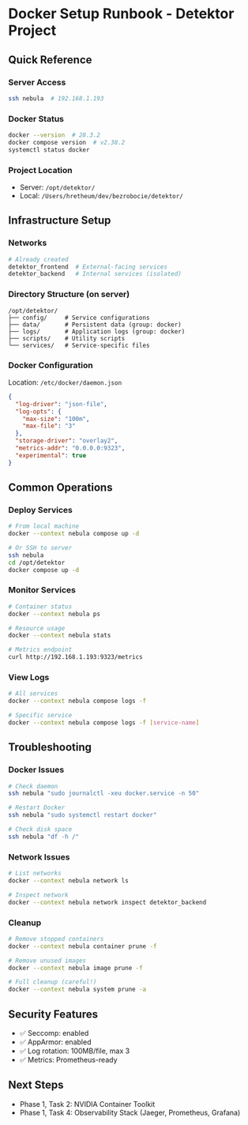 # Docker Setup Runbook - Detektor Project

## Quick Reference

### Server Access

```bash
ssh nebula  # 192.168.1.193
```

### Docker Status

```bash
docker --version  # 28.3.2
docker compose version  # v2.38.2
systemctl status docker
```

### Project Location

- Server: `/opt/detektor/`
- Local: `/Users/hretheum/dev/bezrobocie/detektor/`

## Infrastructure Setup

### Networks

```bash
# Already created
detektor_frontend  # External-facing services
detektor_backend   # Internal services (isolated)
```

### Directory Structure (on server)

```
/opt/detektor/
├── config/     # Service configurations
├── data/       # Persistent data (group: docker)
├── logs/       # Application logs (group: docker)
├── scripts/    # Utility scripts
└── services/   # Service-specific files
```

### Docker Configuration

Location: `/etc/docker/daemon.json`

```json
{
  "log-driver": "json-file",
  "log-opts": {
    "max-size": "100m",
    "max-file": "3"
  },
  "storage-driver": "overlay2",
  "metrics-addr": "0.0.0.0:9323",
  "experimental": true
}
```

## Common Operations

### Deploy Services

```bash
# From local machine
docker --context nebula compose up -d

# Or SSH to server
ssh nebula
cd /opt/detektor
docker compose up -d
```

### Monitor Services

```bash
# Container status
docker --context nebula ps

# Resource usage
docker --context nebula stats

# Metrics endpoint
curl http://192.168.1.193:9323/metrics
```

### View Logs

```bash
# All services
docker --context nebula compose logs -f

# Specific service
docker --context nebula compose logs -f [service-name]
```

## Troubleshooting

### Docker Issues

```bash
# Check daemon
ssh nebula "sudo journalctl -xeu docker.service -n 50"

# Restart Docker
ssh nebula "sudo systemctl restart docker"

# Check disk space
ssh nebula "df -h /"
```

### Network Issues

```bash
# List networks
docker --context nebula network ls

# Inspect network
docker --context nebula network inspect detektor_backend
```

### Cleanup

```bash
# Remove stopped containers
docker --context nebula container prune -f

# Remove unused images
docker --context nebula image prune -f

# Full cleanup (careful!)
docker --context nebula system prune -a
```

## Security Features

- ✅ Seccomp: enabled
- ✅ AppArmor: enabled
- ✅ Log rotation: 100MB/file, max 3
- ✅ Metrics: Prometheus-ready

## Next Steps

- Phase 1, Task 2: NVIDIA Container Toolkit
- Phase 1, Task 4: Observability Stack (Jaeger, Prometheus, Grafana)
